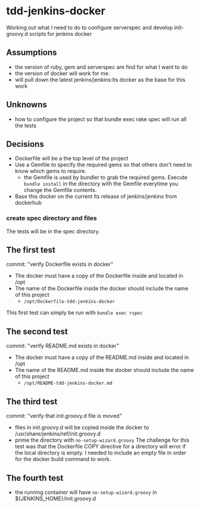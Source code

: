 # tdd-jenkins-docker
Working out what I need to do to configure serverspec and develop init-groovy.d scripts for jenkins docker

## Assumptions
* the version of ruby, gem and serverspec are find for what I want to do
* the version of docker will work for me.
* will pull down the latest jenkins/jenkins:lts docker as the base for this work


## Unknowns
* how to configure the project so that bundle exec rake spec will run all the tests


## Decisions
* Dockerfile will be a the top level of the project
* Use a Gemfile to specify the required gems so that others don't need to know which gems to require.
  - the Gemfile is used by bundler to grab the required gems. Execute `bundle install` in the directory with the Gemfile everytime you change the Gemfile contents.
* Base this docker on the current lts release of jenkins/jenkins from dockerhub

### create spec directory and files
The tests will be in the spec directory.

## The first test
commit: "verify Dockerfile exists in docker"
* The docker must have a copy of the Dockerfile inside and located in /opt
* The name of the Dockerfile inside the docker should include the name of this project
  - `/opt/Dockerfile-tdd-jenkins-docker`

This first test can simply be run with `bundle exec rspec`

## The second test
commit: "verify README.md exists in docker"
* The docker must have a copy of the README.md inside and located in /opt
* The name of the README.md inside the docker should include the name of this project
  - `/opt/README-tdd-jenkins-docker.md`

## The third test
commit: "verify that init.groovy.d file is moved"
- files in init.groovy.d will be copied inside the docker to /usr/share/jenkins/ref/init.groovy.d
- prime the directory with `no-setup-wizard.groovy`
The challenge for this test was that the Dockerfile COPY directive for a directory
will error if the local directory is empty. I needed to include an empty file in order
for the docker build command to work.

## The fourth test
- the running container will have `no-setup-wizard.groovy` in ${JENKINS_HOME}/init.groovy.d
